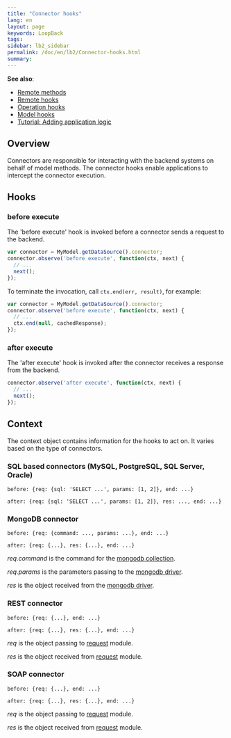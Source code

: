 ```yaml
---
title: "Connector hooks"
lang: en
layout: page
keywords: LoopBack
tags:
sidebar: lb2_sidebar
permalink: /doc/en/lb2/Connector-hooks.html
summary:
---
```


**See also**:

* [Remote methods](/doc/en/lb2/Remote-methods.html)
* [Remote hooks](/doc/en/lb2/Remote-hooks.html)
* [Operation hooks](/doc/en/lb2/Operation-hooks.html)
* [Model hooks](/doc/en/lb2/Model-hooks.html)
* [Tutorial: Adding application logic](/doc/en/lb2/Tutorial-Adding-application-logic.html)

## Overview

Connectors are responsible for interacting with the backend systems on behalf of model methods.
The connector hooks enable applications to intercept the connector execution.

## Hooks

### before execute

The 'before execute' hook is invoked before a connector sends a request to the backend.

```javascript
var connector = MyModel.getDataSource().connector;
connector.observe('before execute', function(ctx, next) {
  // ...
  next();
});
```

To terminate the invocation, call `ctx.end(err, result)`, for example:

```javascript
var connector = MyModel.getDataSource().connector;
connector.observe('before execute', function(ctx, next) {
  // ...
  ctx.end(null, cachedResponse);
});
```

### after execute

The 'after execute' hook is invoked after the connector receives a response from the backend.

```javascript
connector.observe('after execute', function(ctx, next) {
  // ...
  next();
});
```

## Context

The context object contains information for the hooks to act on. It varies based on the type of connectors. 

### SQL based connectors (MySQL, PostgreSQL, SQL Server, Oracle)

```
before: {req: {sql: 'SELECT ...', params: [1, 2]}, end: ...}
```

```
after: {req: {sql: 'SELECT ...', params: [1, 2]}, res: ..., end: ...}
```

### MongoDB connector

```
before: {req: {command: ..., params: ...}, end: ...}
```

```
after: {req: {...}, res: {...}, end: ...}
```

_req.command_ is the command for the [mongodb collection](http://mongodb.github.io/node-mongodb-native/2.0/api/Collection.html).

_req.params_ is the parameters passing to the [mongodb driver](https://github.com/mongodb/node-mongodb-native).

_res_ is the object received from the [mongodb driver](https://github.com/mongodb/node-mongodb-native).

### REST connector

```
before: {req: {...}, end: ...}
```

```
after: {req: {...}, res: {...}, end: ...}
```

_req_ is the object passing to [request](https://github.com/request/request) module.

_res_ is the object received from [request](https://github.com/request/request) module.

### SOAP connector

```
before: {req: {...}, end: ...}
```

```
after: {req: {...}, res: {...}, end: ...}
```

_req_ is the object passing to [request](https://github.com/request/request) module.

_res_ is the object received from [request](https://github.com/request/request) module.